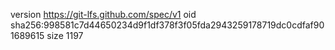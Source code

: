 version https://git-lfs.github.com/spec/v1
oid sha256:998581c7d44650234d9f1df378f3f05fda2943259178719dc0cdfaf901689615
size 1197
